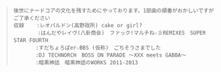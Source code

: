 > ```
>後世にナードコアの文化を残すためにやっております。1部曲の順番がおかしいですがご了承ください
>収録    :レオパルドン(高野政所) cake or girl?
>　      :はんだやレイヴ(八卦商会)　ファック!マルチね☆彡REMIXES　SUPER STAR FOURTH　
>        :すだちょろぱer☆BBS (仮称)　ごちそうさまでした
>        :DJ TECHNORCH　BOSS ON PARADE 〜XXX meets GABBA〜
>        :暗黒神話　暗黒神話のWORKS 2011-2013
